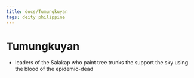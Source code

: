 ```yaml
---
title: docs/Tumungkuyan
tags: deity philippine
---
```


# Tumungkuyan
- leaders of the Salakap who paint tree trunks the support the sky using the blood of the epidemic-dead